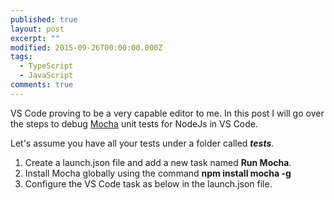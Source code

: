 ```yaml
---
published: true
layout: post
excerpt: ""
modified: 2015-09-26T00:00:00.000Z
tags: 
  - TypeScript
  - JavaScript
comments: true
---
```



VS Code proving to be a very capable editor to me. In this post I will go over the steps to debug [Mocha](https://mochajs.org/) unit tests for NodeJs in VS Code.

Let's assume you have all your tests under a folder called **_tests_**. 

1. Create a launch.json file and add a new task named **Run Mocha**.
2. Install Mocha globally using the command **npm install mocha -g**
3. Configure the VS Code task as below in the launch.json file.

<script src="https://gist.github.com/Raathigesh/2dd2979a358b7fc93177.js"></script>


